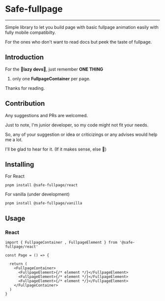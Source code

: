 # Safe-fullpage

---

Simple library to let you build page with basic fullpage animation easily with fully mobile compatibilty.

For the ones who don't want to read docs but peek the taste of fullpage.

## Introduction

For the **🐖lazy devs🐖**, just remember **ONE THING**

1. only one **FullpageContainer** per page.

Thanks for reading.

## Contribution

Any suggestions and PRs are welcomed.

Just to note, I'm junior developer, so my code might not fit your needs.

So, any of your suggestion or idea or criticizings or any advises would help me a lot.

I'll be glad to hear for it. (If it makes sense, else 👹)

## Installing

For React

```
pnpm install @safe-fullpage/react
```

For vanilla (under development)

```
pnpm install @safe-fullpage/vanilla
```

## Usage

### React

```
import { FullpageContainer , FullpageElement } from '@safe-fullpage/react'

const Page = () => {

  return (
    <FullpageContainer>
      <FullpageElement>{/* element */}</FullpageElement>
      <FullpageElement>{/* element */}</FullpageElement>
      <FullpageElement>{/* element */}</FullpageElement>
    </FullpageContainer>
  )
}
```
